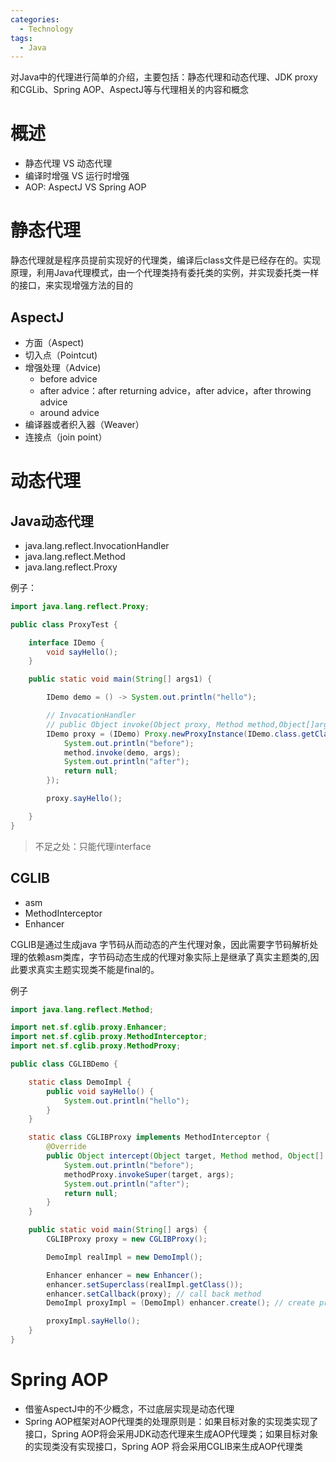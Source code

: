 ```yaml
---
categories:
  - Technology
tags:
  - Java
---
```

对Java中的代理进行简单的介绍，主要包括：静态代理和动态代理、JDK proxy和CGLib、Spring AOP、AspectJ等与代理相关的内容和概念

# 概述

* 静态代理 VS 动态代理
* 编译时增强 VS 运行时增强
* AOP: AspectJ VS Spring AOP

# 静态代理

静态代理就是程序员提前实现好的代理类，编译后class文件是已经存在的。实现原理，利用Java代理模式，由一个代理类持有委托类的实例，并实现委托类一样的接口，来实现增强方法的目的

## AspectJ

* 方面（Aspect)
* 切入点（Pointcut)
* 增强处理（Advice)
  * before advice
  * after advice：after returning advice，after advice，after throwing advice
  * around advice
* 编译器或者织入器（Weaver）
* 连接点（join point）


# 动态代理

## Java动态代理

* java.lang.reflect.InvocationHandler
* java.lang.reflect.Method
* java.lang.reflect.Proxy

例子：
```java
import java.lang.reflect.Proxy;

public class ProxyTest {

    interface IDemo {
        void sayHello();
    }

    public static void main(String[] args1) {

        IDemo demo = () -> System.out.println("hello");

        // InvocationHandler
        // public Object invoke(Object proxy, Method method,Object[]args)throwsThrowable;
        IDemo proxy = (IDemo) Proxy.newProxyInstance(IDemo.class.getClassLoader(), new Class[] { IDemo.class }, (proxy1, method, args) -> {
            System.out.println("before");
            method.invoke(demo, args);
            System.out.println("after");
            return null;
        });

        proxy.sayHello();

    }
}
```
>不足之处：只能代理interface

## CGLIB

* asm
* MethodInterceptor
* Enhancer

CGLIB是通过生成java 字节码从而动态的产生代理对象，因此需要字节码解析处理的依赖asm类库，字节码动态生成的代理对象实际上是继承了真实主题类的,因此要求真实主题实现类不能是final的。

例子
```java
import java.lang.reflect.Method;

import net.sf.cglib.proxy.Enhancer;
import net.sf.cglib.proxy.MethodInterceptor;
import net.sf.cglib.proxy.MethodProxy;

public class CGLIBDemo {

    static class DemoImpl {
        public void sayHello() {
            System.out.println("hello");
        }
    }

    static class CGLIBProxy implements MethodInterceptor {
        @Override
        public Object intercept(Object target, Method method, Object[] args, MethodProxy methodProxy) throws Throwable {
            System.out.println("before");
            methodProxy.invokeSuper(target, args);
            System.out.println("after");
            return null;
        }
    }

    public static void main(String[] args) {
        CGLIBProxy proxy = new CGLIBProxy();

        DemoImpl realImpl = new DemoImpl();

        Enhancer enhancer = new Enhancer();
        enhancer.setSuperclass(realImpl.getClass());
        enhancer.setCallback(proxy); // call back method
        DemoImpl proxyImpl = (DemoImpl) enhancer.create(); // create proxy instance

        proxyImpl.sayHello();
    }
}
```

# Spring AOP

* 借鉴AspectJ中的不少概念，不过底层实现是动态代理
* Spring AOP框架对AOP代理类的处理原则是：如果目标对象的实现类实现了接口，Spring AOP将会采用JDK动态代理来生成AOP代理类；如果目标对象的实现类没有实现接口，Spring AOP 将会采用CGLIB来生成AOP代理类
